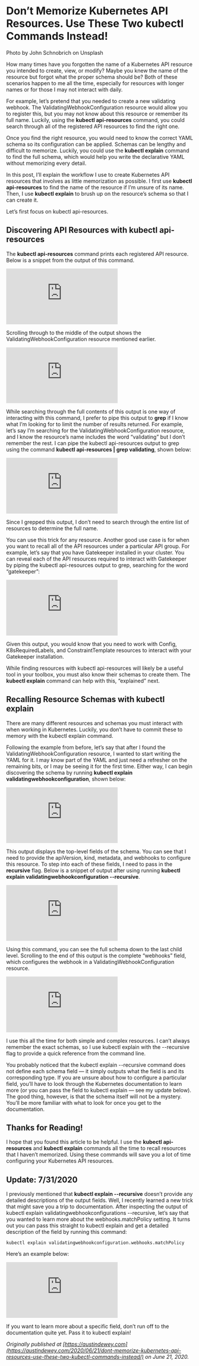 
# Don’t Memorize Kubernetes API Resources. Use These Two kubectl Commands Instead!

Photo by John Schnobrich on Unsplash

How many times have you forgotten the name of a Kubernetes API resource you intended to create, view, or modify? Maybe you knew the name of the resource but forgot what the proper schema should be? Both of these scenarios happen to me all the time, especially for resources with longer names or for those I may not interact with daily.

For example, let’s pretend that you needed to create a new validating webhook. The ValidatingWebhookConfiguration resource would allow you to register this, but you may not know about this resource or remember its full name. Luckily, using the **kubectl api-resources** command, you could search through all of the registered API resources to find the right one.

Once you find the right resource, you would need to know the correct YAML schema so its configuration can be applied. Schemas can be lengthy and difficult to memorize. Luckily, you could use the **kubectl explain** command to find the full schema, which would help you write the declarative YAML without memorizing every detail.

In this post, I’ll explain the workflow I use to create Kubernetes API resources that involves as little memorization as possible. I first use **kubectl api-resources** to find the name of the resource if I’m unsure of its name. Then, I use **kubectl explain** to brush up on the resource’s schema so that I can create it.

Let’s first focus on kubectl api-resources.

## Discovering API Resources with kubectl api-resources

The **kubectl api-resources** command prints each registered API resource. Below is a snippet from the output of this command.

<iframe src="https://medium.com/media/7868d2ca99e39249c499cd3723ee9b1d" frameborder=0></iframe>

Scrolling through to the middle of the output shows the ValidatingWebhookConfiguration resource mentioned earlier.

<iframe src="https://medium.com/media/468f56f7e9bd65d1db81ee6e2e46738b" frameborder=0></iframe>

While searching through the full contents of this output is one way of interacting with this command, I prefer to pipe this output to **grep** if I know what I’m looking for to limit the number of results returned. For example, let’s say I’m searching for the ValidatingWebhookConfiguration resource, and I know the resource’s name includes the word “validating” but I don’t remember the rest. I can pipe the kubectl api-resources output to grep using the command **kubectl api-resources | grep validating**, shown below:

<iframe src="https://medium.com/media/7e64a312683ec7a8960d31529ace3dfe" frameborder=0></iframe>

Since I grepped this output, I don’t need to search through the entire list of resources to determine the full name.

You can use this trick for any resource. Another good use case is for when you want to recall all of the API resources under a particular API group. For example, let’s say that you have Gatekeeper installed in your cluster. You can reveal each of the API resources required to interact with Gatekeeper by piping the kubectl api-resources output to grep, searching for the word “gatekeeper”:

<iframe src="https://medium.com/media/8c156a15a3d63f6fe9ae3c6b8483abae" frameborder=0></iframe>

Given this output, you would know that you need to work with Config, K8sRequiredLabels, and ConstraintTemplate resources to interact with your Gatekeeper installation.

While finding resources with kubectl api-resources will likely be a useful tool in your toolbox, you must also know their schemas to create them. The **kubectl explain** command can help with this, “explained” next.

## Recalling Resource Schemas with kubectl explain

There are many different resources and schemas you must interact with when working in Kubernetes. Luckily, you don’t have to commit these to memory with the kubectl explain command.

Following the example from before, let’s say that after I found the ValidatingWebhookConfiguration resource, I wanted to start writing the YAML for it. I may know part of the YAML and just need a refresher on the remaining bits, or I may be seeing it for the first time. Either way, I can begin discovering the schema by running **kubectl explain validatingwebhookconfiguration**, shown below:

<iframe src="https://medium.com/media/ec50bfbecb275cbbf0da5cdc45e024a0" frameborder=0></iframe>

This output displays the top-level fields of the schema. You can see that I need to provide the apiVersion, kind, metadata, and webhooks to configure this resource. To step into each of these fields, I need to pass in the **recursive** flag. Below is a snippet of output after using running **kubectl explain validatingwebhookconfiguration --recursive**.

<iframe src="https://medium.com/media/20eb0b90b7ce2facc50e70587a5c3def" frameborder=0></iframe>

Using this command, you can see the full schema down to the last child level. Scrolling to the end of this output is the complete “webhooks” field, which configures the webhook in a ValidatingWebhookConfiguration resource.

<iframe src="https://medium.com/media/fbb60115129c431cd80860bc91ec39df" frameborder=0></iframe>

I use this all the time for both simple and complex resources. I can’t always remember the exact schemas, so I use kubectl explain with the --recursive flag to provide a quick reference from the command line.

You probably noticed that the kubectl explain --recursive command does not define each schema field — it simply outputs what the field is and its corresponding type. If you are unsure about how to configure a particular field, you’ll have to look through the Kubernetes documentation to learn more (or you can pass the field to kubectl explain — see my update below). The good thing, however, is that the schema itself will not be a mystery. You’ll be more familiar with what to look for once you get to the documentation.

## Thanks for Reading!

I hope that you found this article to be helpful. I use the **kubectl api-resources** and **kubectl explain** commands all the time to recall resources that I haven’t memorized. Using these commands will save you a lot of time configuring your Kubernetes API resources.

## Update: 7/31/2020

I previously mentioned that **kubectl explain --recursive** doesn’t provide any detailed descriptions of the output fields. Well, I recently learned a new trick that might save you a trip to documentation. After inspecting the output of kubectl explain validatingwebhookconfigurations --recursive, let’s say that you wanted to learn more about the webhooks.matchPolicy setting. It turns out you can pass this straight to kubectl explain and get a detailed description of the field by running this command:

    kubectl explain validatingwebhookconfiguration.webhooks.matchPolicy

Here’s an example below:

<iframe src="https://medium.com/media/e529cbadc76c61eee0a0914283a8de14" frameborder=0></iframe>

If you want to learn more about a specific field, don’t run off to the documentation quite yet. Pass it to kubectl explain!

*Originally published at [https://austindewey.com](https://austindewey.com/2020/06/21/dont-memorize-kubernetes-api-resources-use-these-two-kubectl-commands-instead/) on June 21, 2020.*
